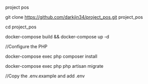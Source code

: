 project pos


git clone https://github.com/darkjin34/project_pos.git project_pos

cd project_pos

docker-compose build && docker-compose up -d

//Configure the PHP

docker-compose exec php composer install

docker-compose exec php php artisan migrate

//Copy the .env.example and add .env